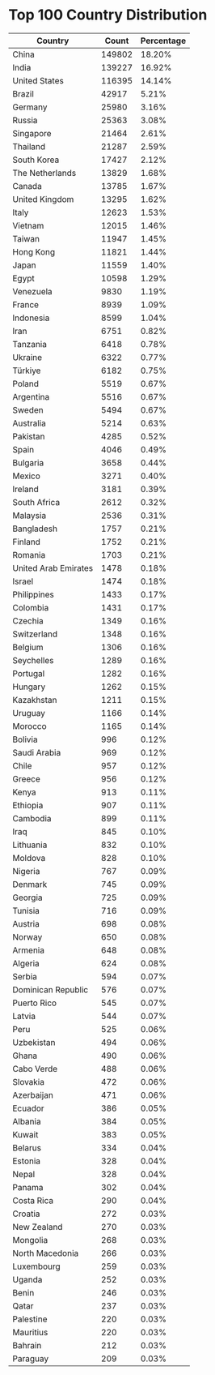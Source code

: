 # Top 100 Country Distribution
| Country | Count | Percentage |
|----|----|----|
| China | 149802 | 18.20% |
| India | 139227 | 16.92% |
| United States | 116395 | 14.14% |
| Brazil | 42917 | 5.21% |
| Germany | 25980 | 3.16% |
| Russia | 25363 | 3.08% |
| Singapore | 21464 | 2.61% |
| Thailand | 21287 | 2.59% |
| South Korea | 17427 | 2.12% |
| The Netherlands | 13829 | 1.68% |
| Canada | 13785 | 1.67% |
| United Kingdom | 13295 | 1.62% |
| Italy | 12623 | 1.53% |
| Vietnam | 12015 | 1.46% |
| Taiwan | 11947 | 1.45% |
| Hong Kong | 11821 | 1.44% |
| Japan | 11559 | 1.40% |
| Egypt | 10598 | 1.29% |
| Venezuela | 9830 | 1.19% |
| France | 8939 | 1.09% |
| Indonesia | 8599 | 1.04% |
| Iran | 6751 | 0.82% |
| Tanzania | 6418 | 0.78% |
| Ukraine | 6322 | 0.77% |
| Türkiye | 6182 | 0.75% |
| Poland | 5519 | 0.67% |
| Argentina | 5516 | 0.67% |
| Sweden | 5494 | 0.67% |
| Australia | 5214 | 0.63% |
| Pakistan | 4285 | 0.52% |
| Spain | 4046 | 0.49% |
| Bulgaria | 3658 | 0.44% |
| Mexico | 3271 | 0.40% |
| Ireland | 3181 | 0.39% |
| South Africa | 2612 | 0.32% |
| Malaysia | 2536 | 0.31% |
| Bangladesh | 1757 | 0.21% |
| Finland | 1752 | 0.21% |
| Romania | 1703 | 0.21% |
| United Arab Emirates | 1478 | 0.18% |
| Israel | 1474 | 0.18% |
| Philippines | 1433 | 0.17% |
| Colombia | 1431 | 0.17% |
| Czechia | 1349 | 0.16% |
| Switzerland | 1348 | 0.16% |
| Belgium | 1306 | 0.16% |
| Seychelles | 1289 | 0.16% |
| Portugal | 1282 | 0.16% |
| Hungary | 1262 | 0.15% |
| Kazakhstan | 1211 | 0.15% |
| Uruguay | 1166 | 0.14% |
| Morocco | 1165 | 0.14% |
| Bolivia | 996 | 0.12% |
| Saudi Arabia | 969 | 0.12% |
| Chile | 957 | 0.12% |
| Greece | 956 | 0.12% |
| Kenya | 913 | 0.11% |
| Ethiopia | 907 | 0.11% |
| Cambodia | 899 | 0.11% |
| Iraq | 845 | 0.10% |
| Lithuania | 832 | 0.10% |
| Moldova | 828 | 0.10% |
| Nigeria | 767 | 0.09% |
| Denmark | 745 | 0.09% |
| Georgia | 725 | 0.09% |
| Tunisia | 716 | 0.09% |
| Austria | 698 | 0.08% |
| Norway | 650 | 0.08% |
| Armenia | 648 | 0.08% |
| Algeria | 624 | 0.08% |
| Serbia | 594 | 0.07% |
| Dominican Republic | 576 | 0.07% |
| Puerto Rico | 545 | 0.07% |
| Latvia | 544 | 0.07% |
| Peru | 525 | 0.06% |
| Uzbekistan | 494 | 0.06% |
| Ghana | 490 | 0.06% |
| Cabo Verde | 488 | 0.06% |
| Slovakia | 472 | 0.06% |
| Azerbaijan | 471 | 0.06% |
| Ecuador | 386 | 0.05% |
| Albania | 384 | 0.05% |
| Kuwait | 383 | 0.05% |
| Belarus | 334 | 0.04% |
| Estonia | 328 | 0.04% |
| Nepal | 328 | 0.04% |
| Panama | 302 | 0.04% |
| Costa Rica | 290 | 0.04% |
| Croatia | 272 | 0.03% |
| New Zealand | 270 | 0.03% |
| Mongolia | 268 | 0.03% |
| North Macedonia | 266 | 0.03% |
| Luxembourg | 259 | 0.03% |
| Uganda | 252 | 0.03% |
| Benin | 246 | 0.03% |
| Qatar | 237 | 0.03% |
| Palestine | 220 | 0.03% |
| Mauritius | 220 | 0.03% |
| Bahrain | 212 | 0.03% |
| Paraguay | 209 | 0.03% |
